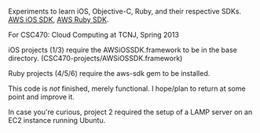 Experiments to learn iOS, Objective-C, Ruby, and their respective SDKs. [AWS iOS SDK](http://aws.amazon.com/sdkforios/), [AWS Ruby SDK](http://aws.amazon.com/sdkforruby/).

For CSC470: Cloud Computing at TCNJ, Spring 2013

iOS projects (1/3) require the AWSiOSSDK.framework to be in the base directory. (CSC470-projects/AWSiOSSDK.framework)

Ruby projects (4/5/6) require the aws-sdk gem to be installed.

This code is _not_ finished, merely functional. I hope/plan to return at some point and improve it.

In case you're curious, project 2 required the setup of a LAMP server on an EC2 instance running Ubuntu.
